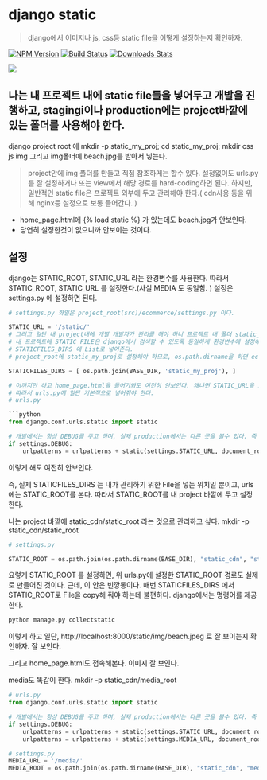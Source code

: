 # django static
> django에서 이미지나 js, css등 static file을 어떻게 설정하는지 확인하자.

[![NPM Version][npm-image]][npm-url]
[![Build Status][travis-image]][travis-url]
[![Downloads Stats][npm-downloads]][npm-url]

![](../header.png)

## 나는 내 프로젝트 내에 static file들을 넣어두고 개발을 진행하고, stagingi이나 production에는 project바깥에 있는 폴더를 사용해야 한다.
django project root 에 mkdir -p static_my_proj; cd static_my_proj; mkdir css js img
그리고 img폴더에 beach.jpg를 받아서 넣는다.


> project안에 img 폴더를 만들고 직접 참조하게는 할수 있다. 설정없이도 urls.py를 잘 설정하거나 또는 view에서 해당 경로를 hard-coding하면 된다.
> 하지만, 일반적인 static file은 프로젝트 외부에 두고 관리해야 한다.( cdn사용 등을 위해 nginx등 설정으로 보통 들어간다. )

- home_page.html에 {% load static %} 가 있는데도 beach.jpg가 안보인다.
- 당연히 설정한것이 없으니까 안보이는 것이다.

## 설정
django는 STATIC_ROOT, STATIC_URL 라는 환경변수를 사용한다. 따라서 STATIC_ROOT, STATIC_URL 를 설정한다.(사실 MEDIA 도 동일함. )
설정은 settings.py 에 설정하면 된다.

```python
# settings.py 화일은 project_root(src)/ecommerce/settings.py 이다.

STATIC_URL = '/static/'
# 그리고 일단 내 project내에 개별 개발자가 관리를 해야 하니 프로젝트 내 폴더 static_my_proj를 설정한다.
# 내 프로젝트에 STATIC FILE은 django에서 검색할 수 있도록 동일하게 환경변수에 설정해 준다.
# STATICFILES_DIRS 에 List로 넣어준다.
# project_root에 static_my_proj로 설정해야 하므로, os.path.dirname을 하면 ecommerce가 나오고 또 한번더 dirname을 해야 src가 나온다.

STATICFILES_DIRS = [ os.path.join(BASE_DIR, 'static_my_proj'), ]

# 이까지만 하고 home_page.html을 들어가봐도 여전히 안보인다. 왜냐면 STATIC_URL을 모르니까.
# 따라서 urls.py에 일단 기본적으로 넣어줘야 한다.
# urls.py

```python
from django.conf.urls.static import static

# 개발에서는 항상 DEBUG를 주고 하며, 실제 production에서는 다른 곳을 볼수 있다. 즉 nginx에 /static/ 등을 설정하거나 다른 cdn사이트가 될수 있으므로.
if settings.DEBUG:
    urlpatterns = urlpatterns + static(settings.STATIC_URL, document_root=settings.STATIC_ROOT)

```
이렇게 해도 여전히 안보인다.

즉, 실제 STATICFILES_DIRS 는 내가 관리하기 위한 File을 넣는 위치일 뿐이고, urls에는 STATIC_ROOT를 본다.
따라서 STATIC_ROOT를 내 project 바깥에 두고 설정한다.

나는 project 바깥에 static_cdn/static_root 라는 것으로 관리하고 싶다.
mkdir -p static_cdn/static_root

```python
# settings.py

STATIC_ROOT = os.path.join(os.path.dirname(BASE_DIR), "static_cdn", "static_root")
```

요렇게 STATIC_ROOT 를 설정하면, 위 urls.py에 설정한 STATIC_ROOT 경로도 실제로 만들어진 것이다.
근데, 이 안은 빈깡통이다.
매번 STATICFILES_DIRS 에서 STATIC_ROOT로 File을 copy해 줘야 하는데 불편하다.
django에서는 명령어를 제공한다.

```python
python manage.py collectstatic
```

이렇게 하고 일단, http://localhost:8000/static/img/beach.jpeg 로 잘 보이는지 확인하자.
잘 보인다.

그리고 home_page.html도 접속해본다. 이미지 잘 보인다.

media도 똑같이 한다.
mkdir -p static_cdn/media_root

```python
# urls.py
from django.conf.urls.static import static

# 개발에서는 항상 DEBUG를 주고 하며, 실제 production에서는 다른 곳을 볼수 있다. 즉 nginx에 /static/ 등을 설정하거나 다른 cdn사이트가 될수 있으므로.
if settings.DEBUG:
    urlpatterns = urlpatterns + static(settings.STATIC_URL, document_root=settings.STATIC_ROOT)
    urlpatterns = urlpatterns + static(settings.MEDIA_URL, document_root=settings.MEDAI_ROOT)

# settings.py
MEDIA_URL = '/media/'
MEDIA_ROOT = os.path.join(os.path.dirname(BASE_DIR), "static_cdn", "media_root")

```

<!-- Markdown link & img dfn's -->
[npm-image]: https://img.shields.io/npm/v/datadog-metrics.svg?style=flat-square
[npm-url]: https://npmjs.org/package/datadog-metrics
[npm-downloads]: https://img.shields.io/npm/dm/datadog-metrics.svg?style=flat-square
[travis-image]: https://img.shields.io/travis/dbader/node-datadog-metrics/master.svg?style=flat-square
[travis-url]: https://travis-ci.org/dbader/node-datadog-metrics
[wiki]: https://github.com/yourname/yourproject/wiki
[ssh-url]: https://arsviator.blogspot.com/2015/04/ssh-ssh-key.html
[ssh-url2]: https://junho85.pe.kr/667
